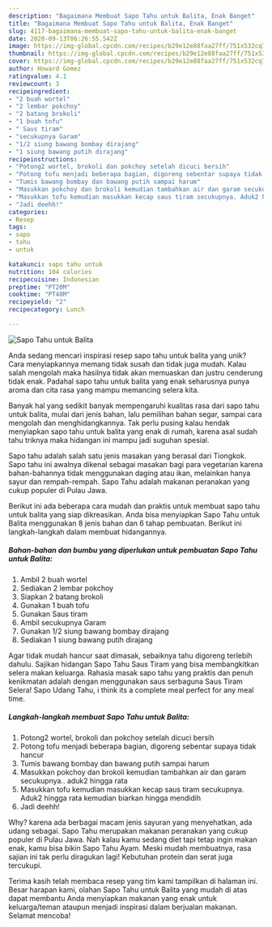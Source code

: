 ```yaml
---
description: "Bagaimana Membuat Sapo Tahu untuk Balita, Enak Banget"
title: "Bagaimana Membuat Sapo Tahu untuk Balita, Enak Banget"
slug: 4117-bagaimana-membuat-sapo-tahu-untuk-balita-enak-banget
date: 2020-09-13T06:26:55.542Z
image: https://img-global.cpcdn.com/recipes/b29e12e88faa27ff/751x532cq70/sapo-tahu-untuk-balita-foto-resep-utama.jpg
thumbnail: https://img-global.cpcdn.com/recipes/b29e12e88faa27ff/751x532cq70/sapo-tahu-untuk-balita-foto-resep-utama.jpg
cover: https://img-global.cpcdn.com/recipes/b29e12e88faa27ff/751x532cq70/sapo-tahu-untuk-balita-foto-resep-utama.jpg
author: Howard Gomez
ratingvalue: 4.1
reviewcount: 3
recipeingredient:
- "2 buah wortel"
- "2 lembar pokchoy"
- "2 batang brokoli"
- "1 buah tofu"
- " Saus tiram"
- "secukupnya Garam"
- "1/2 siung bawang bombay dirajang"
- "1 siung bawang putih dirajang"
recipeinstructions:
- "Potong2 wortel, brokoli dan pokchoy setelah dicuci bersih"
- "Potong tofu menjadi beberapa bagian, digoreng sebentar supaya tidak hancur"
- "Tumis bawang bombay dan bawang putih sampai harum"
- "Masukkan pokchoy dan brokoli kemudian tambahkan air dan garam secukupnya.. aduk2 hingga rata"
- "Masukkan tofu kemudian masukkan kecap saus tiram secukupnya. Aduk2 hingga rata kemudian biarkan hingga mendidih"
- "Jadi deehh!"
categories:
- Resep
tags:
- sapo
- tahu
- untuk

katakunci: sapo tahu untuk 
nutrition: 104 calories
recipecuisine: Indonesian
preptime: "PT20M"
cooktime: "PT48M"
recipeyield: "2"
recipecategory: Lunch

---
```



![Sapo Tahu untuk Balita](https://img-global.cpcdn.com/recipes/b29e12e88faa27ff/751x532cq70/sapo-tahu-untuk-balita-foto-resep-utama.jpg)

Anda sedang mencari inspirasi resep sapo tahu untuk balita yang unik? Cara menyiapkannya memang tidak susah dan tidak juga mudah. Kalau salah mengolah maka hasilnya tidak akan memuaskan dan justru cenderung tidak enak. Padahal sapo tahu untuk balita yang enak seharusnya punya aroma dan cita rasa yang mampu memancing selera kita.

Banyak hal yang sedikit banyak mempengaruhi kualitas rasa dari sapo tahu untuk balita, mulai dari jenis bahan, lalu pemilihan bahan segar, sampai cara mengolah dan menghidangkannya. Tak perlu pusing kalau hendak menyiapkan sapo tahu untuk balita yang enak di rumah, karena asal sudah tahu triknya maka hidangan ini mampu jadi suguhan spesial.

Sapo tahu adalah salah satu jenis masakan yang berasal dari Tiongkok. Sapo tahu ini awalnya dikenal sebagai masakan bagi para vegetarian karena bahan-bahannya tidak menggunakan daging atau ikan, melainkan hanya sayur dan rempah-rempah. Sapo Tahu adalah makanan peranakan yang cukup populer di Pulau Jawa.


Berikut ini ada beberapa cara mudah dan praktis untuk membuat sapo tahu untuk balita yang siap dikreasikan. Anda bisa menyiapkan Sapo Tahu untuk Balita menggunakan 8 jenis bahan dan 6 tahap pembuatan. Berikut ini langkah-langkah dalam membuat hidangannya.

<!--inarticleads1-->

##### Bahan-bahan dan bumbu yang diperlukan untuk pembuatan Sapo Tahu untuk Balita:

1. Ambil 2 buah wortel
1. Sediakan 2 lembar pokchoy
1. Siapkan 2 batang brokoli
1. Gunakan 1 buah tofu
1. Gunakan  Saus tiram
1. Ambil secukupnya Garam
1. Gunakan 1/2 siung bawang bombay dirajang
1. Sediakan 1 siung bawang putih dirajang


Agar tidak mudah hancur saat dimasak, sebaiknya tahu digoreng terlebih dahulu. Sajikan hidangan Sapo Tahu Saus Tiram yang bisa membangkitkan selera makan keluarga. Rahasia masak sapo tahu yang praktis dan penuh kenikmatan adalah dengan menggunakan saus serbaguna Saus Tiram Selera! Sapo Udang Tahu, i think its a complete meal perfect for any meal time. 

<!--inarticleads2-->

##### Langkah-langkah membuat Sapo Tahu untuk Balita:

1. Potong2 wortel, brokoli dan pokchoy setelah dicuci bersih
1. Potong tofu menjadi beberapa bagian, digoreng sebentar supaya tidak hancur
1. Tumis bawang bombay dan bawang putih sampai harum
1. Masukkan pokchoy dan brokoli kemudian tambahkan air dan garam secukupnya.. aduk2 hingga rata
1. Masukkan tofu kemudian masukkan kecap saus tiram secukupnya. Aduk2 hingga rata kemudian biarkan hingga mendidih
1. Jadi deehh!


Why? karena ada berbagai macam jenis sayuran yang menyehatkan, ada udang sebagai. Sapo Tahu merupakan makanan peranakan yang cukup populer di Pulau Jawa. Nah kalau kamu sedang diet tapi tetap ingin makan enak, kamu bisa bikin Sapo Tahu Ayam. Meski mudah membuatnya, rasa sajian ini tak perlu diragukan lagi! Kebutuhan protein dan serat juga tercukupi. 

Terima kasih telah membaca resep yang tim kami tampilkan di halaman ini. Besar harapan kami, olahan Sapo Tahu untuk Balita yang mudah di atas dapat membantu Anda menyiapkan makanan yang enak untuk keluarga/teman ataupun menjadi inspirasi dalam berjualan makanan. Selamat mencoba!
